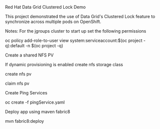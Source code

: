 Red Hat Data Grid Clustered Lock Demo

This project demonstrated the use of Data Grid's Clustered Lock feature to synchronize across multiple pods on OpenShift.

Notes:
For the jgroups cluster to start up set the following permissions

oc policy add-role-to-user view system:serviceaccount:$(oc project -q):default -n $(oc project -q)


Create a shared NFS PV

If dynamic provisioning is enabled create nfs storage class

create nfs pv

claim nfs pv

Create Ping Services

oc create -f pingService.yaml

Deploy app using maven fabric8

mvn fabric8:deploy


